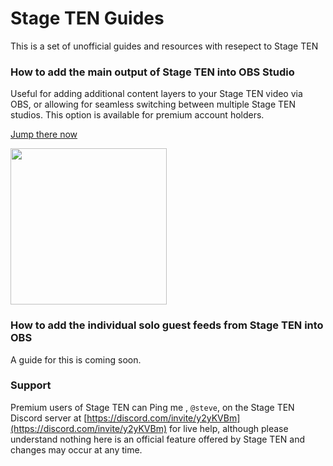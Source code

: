 # Stage TEN Guides

This is a set of unofficial guides and resources with resepect to Stage TEN

### How to add the main output of Stage TEN into OBS Studio

Useful for adding additional content layers to your Stage TEN video via OBS, or allowing for seamless switching between multiple Stage TEN studios.  This option is available for premium account holders.

[Jump there now](https://github.com/steveseguin/StageTEN-Guides/blob/main/publishing-to-OBS.md)

<img src="https://user-images.githubusercontent.com/2575698/203503355-5e535be4-810b-4f47-ab9f-bd56465c85bd.png" width="250" />

### How to add the individual solo guest feeds from Stage TEN into OBS

A guide for this is coming soon.


### Support
Premium users of Stage TEN can Ping me , `@steve`,  on the Stage TEN Discord server at [https://discord.com/invite/y2yKVBm](https://discord.com/invite/y2yKVBm) for live help, although please understand nothing here is an official feature offered by Stage TEN and changes may occur at any time.

